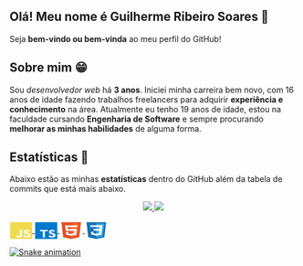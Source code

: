 ## Olá! Meu nome é Guilherme Ribeiro Soares 👋

Seja **bem-vindo ou bem-vinda** ao meu perfil do GitHub!

## Sobre mim 😁

Sou *desenvolvedor web* há **3 anos**. Iniciei minha carreira bem novo, com 16 anos de idade fazendo trabalhos freelancers para adquirir **experiência e conhecimento** na área. Atualmente eu tenho 19 anos de idade, estou na faculdade cursando **Engenharia de Software** e sempre procurando **melhorar as minhas habilidades** de alguma forma.

## Estatísticas 🚀

Abaixo estão as minhas **estatísticas** dentro do GitHub além da tabela de commits que está mais abaixo.

<div align="center">
  <a href="https://github.com/gui10l1">
  <img height="180em" src="https://github-readme-stats.vercel.app/api?username=gui10l1&show_icons=true&theme=dark&include_all_commits=true&count_private=true"/>
  <img height="180em" src="https://github-readme-stats.vercel.app/api/top-langs/?username=gui10l1&layout=compact&langs_count=7&theme=dark"/>
</div>
  
<div style="display: inline_block"><br>
  <img align="center" alt="Gui-Js" height="30" width="40" src="https://raw.githubusercontent.com/devicons/devicon/master/icons/javascript/javascript-plain.svg">
  <img align="center" alt="Gui-Ts" height="30" width="40" src="https://raw.githubusercontent.com/devicons/devicon/master/icons/typescript/typescript-plain.svg">
  <img align="center" alt="Gui-HTML" height="30" width="40" src="https://raw.githubusercontent.com/devicons/devicon/master/icons/html5/html5-original.svg">
  <img align="center" alt="Gui-CSS" height="30" width="40" src="https://raw.githubusercontent.com/devicons/devicon/master/icons/css3/css3-original.svg">
</div>
  
![Snake animation](https://github.com/gui10l1/gui10l1/blob/output/github-contribution-grid-snake.svg)
